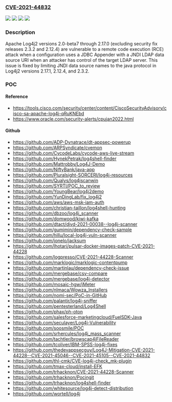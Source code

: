 ### [CVE-2021-44832](https://cve.mitre.org/cgi-bin/cvename.cgi?name=CVE-2021-44832)
![](https://img.shields.io/static/v1?label=Product&message=Apache%20Log4j2&color=blue)
![](https://img.shields.io/static/v1?label=Version&message=log4j-core%3C%202.17.1%20&color=brighgreen)
![](https://img.shields.io/static/v1?label=Vulnerability&message=CWE-20%20Improper%20Input%20Validation&color=brighgreen)
![](https://img.shields.io/static/v1?label=Vulnerability&message=CWE-74%20Improper%20Neutralization%20of%20Special%20Elements%20in%20Output%20Used%20by%20a%20Downstream%20Component%20('Injection')&color=brighgreen)

### Description

Apache Log4j2 versions 2.0-beta7 through 2.17.0 (excluding security fix releases 2.3.2 and 2.12.4) are vulnerable to a remote code execution (RCE) attack when a configuration uses a JDBC Appender with a JNDI LDAP data source URI when an attacker has control of the target LDAP server. This issue is fixed by limiting JNDI data source names to the java protocol in Log4j2 versions 2.17.1, 2.12.4, and 2.3.2.

### POC

#### Reference
- https://tools.cisco.com/security/center/content/CiscoSecurityAdvisory/cisco-sa-apache-log4j-qRuKNEbd
- https://www.oracle.com/security-alerts/cpujan2022.html

#### Github
- https://github.com/ADP-Dynatrace/dt-appsec-powerup
- https://github.com/ARPSyndicate/cvemon
- https://github.com/CycodeLabs/cycode-aws-live-stream
- https://github.com/HynekPetrak/log4shell-finder
- https://github.com/Mattrobby/Log4J-Demo
- https://github.com/NiftyBank/java-app
- https://github.com/Pluralsight-SORCERI/log4j-resources
- https://github.com/Qualys/log4jscanwin
- https://github.com/SYRTI/POC_to_review
- https://github.com/YoungBear/log4j2demo
- https://github.com/YunDingLab/fix_log4j2
- https://github.com/aws/aws-msk-iam-auth
- https://github.com/christian-taillon/log4shell-hunting
- https://github.com/dbzoo/log4j_scanner
- https://github.com/domwood/kiwi-kafka
- https://github.com/dtact/divd-2021-00038--log4j-scanner
- https://github.com/gumimin/dependency-check-sample
- https://github.com/hillu/local-log4j-vuln-scanner
- https://github.com/jonelo/jacksum
- https://github.com/lhotari/pulsar-docker-images-patch-CVE-2021-44228
- https://github.com/logpresso/CVE-2021-44228-Scanner
- https://github.com/marklogic/marklogic-contentpump
- https://github.com/martinlau/dependency-check-issue
- https://github.com/mergebase/csv-compare
- https://github.com/mergebase/log4j-detector
- https://github.com/mosaic-hgw/jMeter
- https://github.com/nlmaca/Wowza_Installers
- https://github.com/nomi-sec/PoC-in-GitHub
- https://github.com/palantir/log4j-sniffer
- https://github.com/pentesterland/Log4Shell
- https://github.com/phax/ph-oton
- https://github.com/salesforce-marketingcloud/FuelSDK-Java
- https://github.com/seculayer/Log4j-Vulnerability
- https://github.com/soosmile/POC
- https://github.com/srhercules/log4j_mass_scanner
- https://github.com/tachtler/browscap4jFileReader
- https://github.com/tcoliver/IBM-SPSS-log4j-fixes
- https://github.com/thedevappsecguy/Log4J-Mitigation-CVE-2021-44228--CVE-2021-45046--CVE-2021-45105--CVE-2021-44832
- https://github.com/thl-cmk/CVE-log4j-check_mk-plugin
- https://github.com/tmax-cloud/install-EFK
- https://github.com/trhacknon/CVE-2021-44228-Scanner
- https://github.com/trhacknon/Pocingit
- https://github.com/trhacknon/log4shell-finder
- https://github.com/whitesource/log4j-detect-distribution
- https://github.com/wortell/log4j

